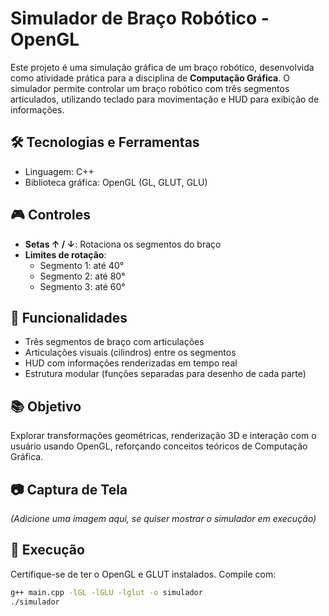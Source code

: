 # Simulador de Braço Robótico - OpenGL

Este projeto é uma simulação gráfica de um braço robótico, desenvolvida como atividade prática para a disciplina de **Computação Gráfica**. O simulador permite controlar um braço robótico com três segmentos articulados, utilizando teclado para movimentação e HUD para exibição de informações.

## 🛠️ Tecnologias e Ferramentas

- Linguagem: C++
- Biblioteca gráfica: OpenGL (GL, GLUT, GLU)

## 🎮 Controles

- **Setas ↑ / ↓**: Rotaciona os segmentos do braço
- **Limites de rotação**:
  - Segmento 1: até 40°
  - Segmento 2: até 80°
  - Segmento 3: até 60°

## 🔧 Funcionalidades

- Três segmentos de braço com articulações
- Articulações visuais (cilindros) entre os segmentos
- HUD com informações renderizadas em tempo real
- Estrutura modular (funções separadas para desenho de cada parte)

## 📚 Objetivo

Explorar transformações geométricas, renderização 3D e interação com o usuário usando OpenGL, reforçando conceitos teóricos de Computação Gráfica.

## 📷 Captura de Tela

*(Adicione uma imagem aqui, se quiser mostrar o simulador em execução)*

## 🚀 Execução

Certifique-se de ter o OpenGL e GLUT instalados. Compile com:

```bash
g++ main.cpp -lGL -lGLU -lglut -o simulador
./simulador
